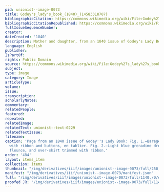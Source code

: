 ```yaml
---
pid: unionist--image-0073
title: Godey's_lady's_book_(1840)_(14583318707)
bibliographicCitation: https://commons.wikimedia.org/wiki/File:Godey%27s_lady%27s_book_%281840%29_%2814583318707%29.jpg
bibliographicCitationRepublished: https://commons.wikimedia.org/wiki/File:Godey%27s_lady%27s_book_%281840%29_%2814583318707%29.jpg
fullIssueSequenceNumber: 
creator: 
dateCreated: '1840'
description: Mother and daughter, from an 1840 issue of Godey's Lady Book
language: English
publisher: 
IsPartOf: 
rights: Public Domain
source: https://commons.wikimedia.org/wiki/File:Godey%27s_lady%27s_book_%281840%29_%2814583318707%29.jpg
subject: 
type: image
category: Image
articleType: 
volume: 
issue: 
transcription: 
scholarlyNotes: 
commentary: 
relatedPeople: 
featured: 
repeated: 
relatedImage: 
relatedText: unionist--text-0229
relatedTextIssue: 
filename: 
caption: 'Page from an 1840 issue of Godey''s Lady Book: Fig. 1.—Barege dress, trimmed
  with ribbon and buttons, en tablier. Fig. 2.—Light blue grenadine dress, with one
  flounce, and over-skirt trimmed with ribbon.'
order: '484'
layout: items_item
collection: items
thumbnail: "/img/derivatives/iiif/images/unionist--image-0073/full/250,/0/default.jpg"
manifest: "/img/derivatives/iiif/unionist--image-0073/manifest.json"
full: "/img/derivatives/iiif/images/unionist--image-0073/full/1140,/0/default.jpg"
proofed JR: "/img/derivatives/iiif/images/unionist--image-0073/full/1140,/0/default.jpg"
---
```

